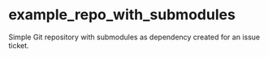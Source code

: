 # example_repo_with_submodules
Simple Git repository with submodules as dependency created for an issue ticket.
